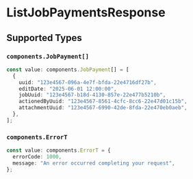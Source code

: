 # ListJobPaymentsResponse


## Supported Types

### `components.JobPayment[]`

```typescript
const value: components.JobPayment[] = [
  {
    uuid: "123e4567-096a-4e7f-bfda-22e4716df27b",
    editDate: "2025-06-01 12:00:00",
    jobUuid: "123e4567-b18d-4130-857e-22e477b5210b",
    actionedByUuid: "123e4567-8561-4cfc-8cc6-22e47d01c15b",
    attachmentUuid: "123e4567-6990-42de-8fda-22e470eb0aeb",
  },
];
```

### `components.ErrorT`

```typescript
const value: components.ErrorT = {
  errorCode: 1000,
  message: "An error occurred completing your request",
};
```

